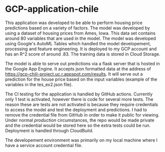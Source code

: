 # GCP-application-chile
This application was developed to be able to perform housing price predictions based on a variety of factors. The model was developed by using a dataset of housing prices from Ames, Iowa. This data set contains around 80 variables that are used in the model. The model was developed using Google's AutoML Tables which handled the model developement, processing and feature engineering. It is deployed to my GCP account and has an R^2 score of around .83. The training data is stored in Cloud Storage. 

The model is able to serve out predictions via a flask server that is hosted in the Google App Engine. It accepts json formatted data at the address of https://gcp-chili-project.uc.r.appspot.com/results. It will serve out a prediction for the house price based on the input variables (example of the variables in the tes_ex2.json file). 

The CI testing for the application is handled by GitHub actions. Currently only 1 test is activated, however there is code for several more tests. The reason these are tests are not activated is because they require credentials to access the model and test the deployment and predictions. I had to remove the credential file from GitHub in order to make it public for viewing. Under normal *production* circumstances, the repo would be made private and the credential would be stored here so the extra tests could be run. Deployment is handled through CloudBuild. 

The developement environment was primarily on my local machine where I have a service account credential file. 


